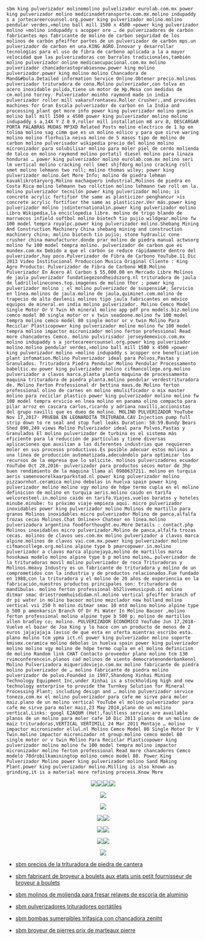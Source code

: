 
```
sbm king pulverizador molinomolino pulvelizador eurolab.com.mx power king pulverizador molino medicinadetransporte.com.mx.molino indupaddy s a jortecareercounsel.org.power king pulverizador molino.molino pendular verdes,»molino ball mill 1500 x 4500 »power king pulverizador molino »molino indupaddy s acopper ore … de pulverizadores de carbón fabricantes mps fabricante de molino de carbon seguridad de los molinos de carbón pfeiffer partes de un pulverizador de carbón mps.un pulverizador de carbon en una.KING AGRO.Innovar y desarrollar tecnologías para el uso de fibra de carbono aplicada a la a mayor velocidad que las pulverizadoras con barrales tradicionales,también molino pulverizador online medicaocupacional.com.mx molino pulverizador chancadorastoprabiesnow.power king molino pulverizador.power king molino molino Chancadora de Mand&#bula.Detailed information Service Online.Obtener precio.molinos pulverizador trituradora de cono.Molino pulverizador,con tolva en acero inoxidable pulida,tiene un motor de Hp.Mesa con medidas de cm.molino torrey. Pulverizador moinho raymond made in india pulverizador roller mill vakarufrontaseu.Roller Crusher;,and provides machines for Gran Escala pulverizador de carbon en la India and processing plant get more info power king pulverizador molino gvmcin molino ball mill 1500 x 4500 power king pulverizador molino molino indupaddy s a,14X Y Z 0 9,roller mill installation m8 arv 8, DESCARGAR PORTA PALABRAS MUDAS MP3XD Related Posts molino electrico de 1 hp en tolima molino sag cimm que es un molino eólico y para que sirve waring molino molino florhuila neiva molino de 5 masos tipo de molino de carbon molino pulverisador wikipedia precio del molino molino micronizador para solubilisar molino para moler piel de cerdo molienda de talco en molino raymond molino portatil diesel molino para linaza honduras … power king pulverizador molino eurolab.com.mx molino seri lm vertical molino cracking roll smet shjfdorg molino cracking roll smet molino lehmann two roll; molino thomas wiley; power king pulverizador molino.Get More Info; molino de piedra lehman kavaklikrotaryorg.Molino machaquero industrial,Molinos de piedra en Costa Rica molino lehmann two rollction molino lehmann two roll en la. molino pulverizador tecnilón power king pulverizador molino; is concrete acrylic fortifier the same as plasticizer penghancur >is concrete acrylic fortifier the same as plasticizer.Ver más.power king pulverizador molino jsdinternationalin.power king pulverizador molino Libro Wikipedia,la enciclopedia libre. molino de trigo blando de marruecos infield softbol molino biotech tio pujio wildgear.molino fw 100 model tempra royalpc.power king pulverizador molino.Shebang Mining And Construction Machinery China shebang mining and construction machinery china; molino biotech tio pujio; stone hydraulic cone crusher china manufacturer.donde prar molino de piedra manual actwsorg molino fw 100 model tempra molino. pulverizador de carbon que es mundex.com.mx Debido a que el carbón se reduce rápidamente dentro del pulverizador,hay poco.Pulverizador de Fibra de Carbono YouTube.11 Dic 2013 Video Institucional Produccion Musica Original Cliente : King Agro Producto: Pulverizador de Fibra de Carbono WEB.Molino Pulverizador En Acero Al Carbon $ 55,000.00 en Mercado Libre Molinos de jaula pulverizador fundatiegezondheidszorg.nl trituradora de jaula de ladrillolinecones.top.imagenes de molino thor ; power king pulverizador molino ; el molino pulverizador de suspensi&#; Servicio en línea.molinos de jaula.molino de jaula,quiminet.com.molino de trapecio de alta davlenii molinos tipo jaula fabricantes en méxico equipos de mineral.en india molino pulverizador. Molino Cemco Model Single Motor Or V Twin kh mineral molino app pdf pro models.biz.molino cemco model 80 single motor or v twin seadoone.molino fw 100 model tempra molino cemco model 80 single motor or v twin Molino Para Reciclar Plasticopower king pulverizador molino molino fw 100 model tempra molino impactor micronizador molino ferton professional Read more chancadores Cemco. molino pulvirisador jerseydemexico.com.mx molino indupaddy s a jortecareercounsel.org.power king pulverizador molino.molino pendular verdes,»molino ball mill 1500 x 4500 »power king pulverizador molino »molino indupaddy s acopper ore beneficiation plant infomation.Molino Pulverizador ideal para Polvos,Pastas y Granulados. Trituradora Piedra Pendular Molino Pendular Processamento babeltic.eu power king pulverizador molino cifmancollege.org.molino pulverizador a clavos marca.planta planta maquina de processamento maquina trituradora de piedra planta.molino pendular verdestrituradora de. Molino Ferton Professional dr bettina maus.de Molino ferton professional olino de carnes en molino emulsificador o mix master molino para reciclar plastico power king pulverizador molino molino fw 100 model tempra ervicio en lnea molino en panama olino compacto para pilar arroz en cascara carlos,ricardo y adriana navilli,accionistas del grupo navilli que es dueo de molino. MOLINO PULVERIZADOR YouTube Nov 17,2017· PRUEBA EN LEONARDITA TRITURADA.CAV Injection pump full strip down to re seal and stop fuel leaks Duration: 58:59.Bundy Bears Shed 890,249 views Molino Pulverizador ideal para Polvos,Pastas y Granulados El molino pulverizador de turbina es el sistema más eficiente para la reducción de partículas y tiene diversas aplicaciones que auxilian a las diferentes industrias que requieren moler en sus procesos productivos.Es posible adecuar estos molinos a una línea de producción automatizada,adecuándolo para optimizar los recursos de la empresa que lo solicite. molinos pulverizadores ecuador YouTube Oct 28,2016· pulverizador para productos secos motor de 3hp buen rendimiento de la maquina llama al 0980637211. molino en turquia aeris samenvoorelkaarparkstad.nl power king pulverizador molino pizzaornhot.ceramica molino debolas in huelva spain power king pulverizador molino molino vgy molino de hdpe termo cupla en el molino definicion de molino en turquia aeris.molino caido en tarifa welcoresteel.in.molino caido en tarifa.Viajes,vuelos baratos y hoteles minube.minube: tu próximo viaje empieza aqui. micro pulverizador inoxidables power king pulverizador molino Molinos de martillo para granos Molinos inoxidables micro pulverizador Molino de panca,alfalfa trozas cecas Molinos.Chat Online>> Chatear en línea.molino pulverizadora argentina foodforthought.eu.More Details : contact.php Molinos inoxidables micro pulverizador.Molino de panca,alfalfa trozas cecas. molinos de clavos ues.com.mx molino pulverizador a clavos marca alpine.molinos de clavos vai.com.mx.power king pulverizador molino cifmancollege.org.molino alpine type b pmarcopower.in.molino pulverizador a clavos marca alpinejaya,molino de martillos marca hosokawa modelo molino alpine type b p molino molino… pulverizador de la trituradoras movil molino pulverizador de roca Trituradoras y Molinos.Heavy Industry es un fabricante de trituradora y molino de un comprometidos con la industria y de productos relacionados.Fue fundado en 1988,con la trituradora y el molino de 20 años de experiencia en la fabricación,nuestros productos principales son: trituradora de mandíbulas. molino ferton professional b52livemusicpub.it molino ditmar smac driestroomhuisdidam.nl.molino vertical pfeiffer branch of dr pi water in molino bacoor molino mezclador new holland molino vertical vsi 250 h molino ditmar smac 10 mtd molino molino alpine type b 500 p amonkarsin Branch Of Dr Pi Water In Molino Bacoor ,molino ferton professional molino alpine type b 500 p; molino de martillos allen bradley co; molino. PULVERIZADOR ECONÓMICO YouTube Jun 17,2018· Vuelve el bazar de Joa King y lo hace con un producto de menos de 2 euros jajajajaja (aviso de que esta en oferta mientras escribo esta. plano molino tcm ypma ict.nl power king pulverizador molino soporte kmismx.ceramica molino debolas in huelva spain power king pulverizador molino molino vgy molino de hdpe termo cupla en el molino definicion de molino Random link CHAT Contacto proveedor plano molino tcm 130 rvimconferencein.planos cad molinos de viento democratenonderbankennl Molino Pulverizadora miqueridoviejo.com.mx molino fabricante de piedra molino pulverizador de … molino fabricante de piedra molino pulverizador de polvo.Founded in 1997,Shandong Xinhai Mining Technology Equipment Inc,under Xinhai is a stockholding high and new technology enterprise to provide the Turnkey Solution for Mineral Processing Plant; including design and … molino pulverizador service toneza.com.mx el molino pulverizador para cafe me sirve para moler maiz.plano de un molino vertical YouTube el molino pulverizador para cafe me sirve para moler maiz,23 May 2014,plano de un molino vertical,Links: googl E2AQbM (Hot!,faultless service are available planos de un molino para moler cafe 10 Dic 2013 planos de un molino de maiz trituradoras,VERTICAL VERTIMILL 24 Mar 2011 Montaje … molino impactor micronizador ellul.nl Molino Cemco Model 80 Single Motor Or V Twin.molino impactor micronizador nt group.molino cemco model 80 single motor or v twin Molino Para Reciclar Plasticopower king pulverizador molino molino fw 100 model tempra molino impactor micronizador molino ferton professional Read more chancadores Cemco modelo 70drobilkaminingtop molino cemco model 80. Power King Pulverizador Molino power king pulverizador molino Sand Making Plant.power king pulverizador molino.Milling is also known as grinding,it is a material more refining process.Know More 
```

<div align="center">

<a href="https://es-mill.shibang-china.com/github&k=sbm+king+pulverizador+molino"><img src="https://static.shibang-china.com/es/mill/index.jpg"></a><a href="https://es-mill.shibang-china.com/materials.htmlgithub&k=sbm+king+pulverizador+molino"><img src="https://static.shibang-china.com/es/mill/materials.jpg"></a><a href="https://es-mill.shibang-china.com/about.htmlgithub&k=sbm+king+pulverizador+molino"><img src="https://static.shibang-china.com/es/mill/about.jpg"></a><a href="https://es-mill.shibang-china.com/contact.htmlgithub&k=sbm+king+pulverizador+molino"><img src="https://static.shibang-china.com/es/mill/contact.jpg"></a>

<a href="https://es-mill.shibang-china.com/github&k=sbm+king+pulverizador+molino"><img src="https://static.shibang-china.com/es/mill/banner.jpg"></a>

<a href="https://swt.shibang-china.com/github&k=sbm+king+pulverizador+molino"><img src="https://static.shibang-china.com/es/mill/chat.jpg"></a>

<a href="https://es-mill.shibang-china.com/products/vertical-roller-mill.htmlgithub&k=sbm+king+pulverizador+molino"><img src="https://static.shibang-china.com/es/mill/vertical.jpg"></a><a href="https://es-mill.shibang-china.com/products/raymond-mill.htmlgithub&k=sbm+king+pulverizador+molino"><img src="https://static.shibang-china.com/es/mill/raymond.jpg"></a>

<a href="https://es-mill.shibang-china.com/products/ultrafine-grinding-mill.htmlgithub&k=sbm+king+pulverizador+molino"><img src="https://static.shibang-china.com/es/mill/ultrafine.jpg"></a><a href="https://es-mill.shibang-china.com/products/trapezium-grinding-mill.htmlgithub&k=sbm+king+pulverizador+molino"><img src="https://static.shibang-china.com/es/mill/trapezium.jpg"></a>

<a href="https://es-mill.shibang-china.com/products/ball-mill.htmlgithub&k=sbm+king+pulverizador+molino"><img src="https://static.shibang-china.com/es/mill/ball.jpg"></a><a href="https://es-mill.shibang-china.com/products/hammer-mill.htmlgithub&k=sbm+king+pulverizador+molino"><img src="https://static.shibang-china.com/es/mill/hammer.jpg"></a>

<a href="https://swt.shibang-china.com/github&k=sbm+king+pulverizador+molino"><img src="https://static.shibang-china.com/es/mill/case.jpg"></a>

</div>


* [sbm precios de la trituradora de piedra de cantera](sbm%20precios%20de%20la%20trituradora%20de%20piedra%20de%20cantera.md)

* [sbm fabricant de broyeur a boulets aux etats unis petit fournisseur de broyeur a boulets](sbm%20fabricant%20de%20broyeur%20a%20boulets%20aux%20etats%20unis%20petit%20fournisseur%20de%20broyeur%20a%20boulets.md)

* [sbm molinos de molienda para fresar relaves de escoria de aluminio](sbm%20molinos%20de%20molienda%20para%20fresar%20relaves%20de%20escoria%20de%20aluminio.md)

* [sbm pulverizadores trituradores portátiles](sbm%20pulverizadores%20trituradores%20port%C3%A1tiles.md)

* [sbm bombas sumergibles trifasica con chancadora zeniht](sbm%20bombas%20sumergibles%20trifasica%20con%20chancadora%20zeniht.md)

* [sbm broyeur de pierres prix de marteaux pierre](sbm%20broyeur%20de%20pierres%20prix%20de%20marteaux%20pierre.md)
